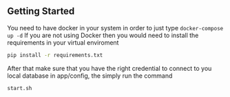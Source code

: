 ## Getting Started
You need to have docker in your system in order to just type `docker-compose up -d`
If you are not using Docker then you would need to install the requirements in your virtual enviroment 
```bash
pip install -r requirements.txt
```
After that make sure that you have the right credential to connect to you local database in app/config, the simply run the command
```bash
start.sh
```
